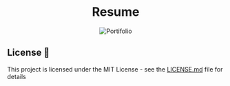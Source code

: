 <h1 align="center"> Resume </h1>


<p align="center">
  <img src="https://user-images.githubusercontent.com/72531277/140011952-b7fc98a6-cbb1-467d-be5c-f9a32b98aa15.png" alt="Portifolio" />
  <br>
</p>


## License 📄

This project is licensed under the MIT License - see the [LICENSE.md](LICENSE.md) file for details

